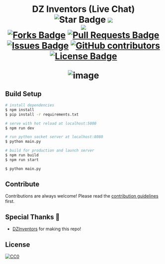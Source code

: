 <h1 align="center">DZ Inventors (Live Chat)
<div align="center">
<img src="https://img.shields.io/static/v1?label=%F0%9F%8C%9F&message=If%20Useful&style=style=flat&color=BC4E99" alt="Star Badge"/>
<a href="https://www.facebook.com/DZ.Inventors" ><img src="https://img.shields.io/badge/Facebook-1877F2?style=for-the-badge&logo=facebook&logoColor=white" /> </a>
<br>
<a href="https://discord.gg/jFcfE4DjV3" ><img src="https://img.shields.io/discord/1191330963351945276"/> </a>
<br>
<a href="https://github.com/Pelectrome/Dz_Inventors_Live_Chat/network/members"><img src="https://img.shields.io/github/forks/Pelectrome/Dz_Inventors_Live_Chat" alt="Forks Badge"/></a>
<a href="https://github.com/Pelectrome/Dz_Inventors_Live_Chat/pulls"><img src="https://img.shields.io/github/issues-pr/Pelectrome/Dz_Inventors_Live_Chat" alt="Pull Requests Badge"/></a>
<a href="https://github.com/Pelectrome/Dz_Inventors_Live_Chat/issues"><img src="https://img.shields.io/github/issues/Pelectrome/Dz_Inventors_Live_Chat" alt="Issues Badge"/></a>
<a href="https://github.com/Pelectrome/Dz_Inventors_Live_Chat/graphs/contributors"><img alt="GitHub contributors" src="https://img.shields.io/github/contributors/Pelectrome/Dz_Inventors_Live_Chat?color=2b9348"></a>
<a href="https://github.com/Pelectrome/Dz_Inventors_Live_Chat/blob/master/LICENSE"><img src="https://img.shields.io/github/license/Pelectrome/Dz_Inventors_Live_Chat?color=2b9348" alt="License Badge"/></a>

![image](https://github.com/GMAGD/Dz_Inventors_Live_Chat/assets/21009210/c2c25d24-cbdb-4270-9d48-3017f9e7050d)

</div>

## Build Setup

```bash
# install dependencies
$ npm install
$ pip install -r requirements.txt

# serve with hot reload at localhost:5000
$ npm run dev

# run python socket server at localhost:8080
$ python main.py

# build for production and launch server
$ npm run build
$ npm run start

$ python main.py

```

## Contribute

Contributions are always welcome!
Please read the [contribution guidelines](contributing.md) first.

## Special Thanks 🙇

- [DZInventors](https://www.facebook.com/DZ.Inventors) for making this repo!

## License

[![CC0](https://licensebuttons.net/p/zero/1.0/88x31.png)](https://creativecommons.org/publicdomain/zero/1.0/)
